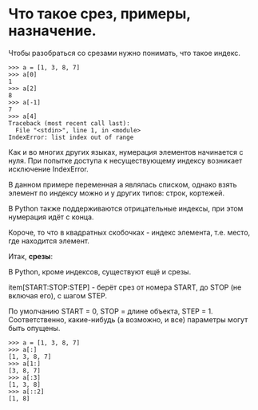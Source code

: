 # Что такое срез, примеры, назначение.

Чтобы разобраться со срезами нужно понимать, что такое индекс.

```text
>>> a = [1, 3, 8, 7]
>>> a[0]
1
>>> a[2]
8
>>> a[-1]
7
>>> a[4]
Traceback (most recent call last):
  File "<stdin>", line 1, in <module>
IndexError: list index out of range
```

Как и во многих других языках, нумерация элементов начинается с нуля. При попытке доступа к несуществующему индексу возникает исключение IndexError.

В данном примере переменная a являлась списком, однако взять элемент по индексу можно и у других типов: строк, кортежей.

В Python также поддерживаются отрицательные индексы, при этом нумерация идёт с конца.

Короче, то что в квадратных скобочках - индекс элемента, т.е. место, где находится элемент.

Итак, **срезы**:

В Python, кроме индексов, существуют ещё и срезы.

item\[START:STOP:STEP\] - берёт срез от номера START, до STOP \(не включая его\), с шагом STEP.

По умолчанию START = 0, STOP = длине объекта, STEP = 1. Соответственно, какие-нибудь \(а возможно, и все\) параметры могут быть опущены.

```text
>>> a = [1, 3, 8, 7]
>>> a[:]
[1, 3, 8, 7]
>>> a[1:]
[3, 8, 7]
>>> a[:3]
[1, 3, 8]
>>> a[::2]
[1, 8]
```


